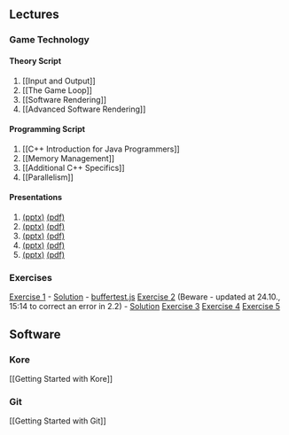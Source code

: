 ## Lectures
### Game Technology
#### Theory Script
1. [[Input and Output]]
2. [[The Game Loop]]
3. [[Software Rendering]]
4. [[Advanced Software Rendering]]

#### Programming Script
1. [[C++ Introduction for Java Programmers]]
2. [[Memory Management]]
3. [[Additional C++ Specifics]]
4. [[Parallelism]]

#### Presentations
1. [(pptx)](http://ktxsoftware.com/gametech1.pptx) [(pdf)](http://ktxsoftware.com/gametech1.pdf)
2. [(pptx)](http://ktxsoftware.com/gametech2.pptx) [(pdf)](http://ktxsoftware.com/gametech2.pdf)
3. [(pptx)](http://ktxsoftware.com/gametech3.pptx) [(pdf)](http://ktxsoftware.com/gametech3.pdf)
4. [(pptx)](http://ktxsoftware.com/gametech4.pptx) [(pdf)](http://ktxsoftware.com/gametech4.pdf)
5. [(pptx)](http://ktxsoftware.com/gametech5.pptx) [(pdf)](http://ktxsoftware.com/gametech5.pdf)

### Exercises
[Exercise 1](http://ktxsoftware.com/gametech-ex1.pdf) - [Solution](http://ktxsoftware.com/gametech-ex1_solution.pdf) - [buffertest.js](http://ktxsoftware.com/buffertest.js)
[Exercise 2](http://ktxsoftware.com/gametech-ex2.pdf) (Beware - updated at 24.10., 15:14 to correct an error in 2.2) - [Solution](http://ktxsoftware.com/gametech-ex2_solution.pdf)
[Exercise 3](http://ktxsoftware.com/gametech-ex3.pdf)
[Exercise 4](http://ktxsoftware.com/gametech-ex4.pdf)
[Exercise 5](http://ktxsoftware.com/gametech-ex5.pdf)

## Software
### Kore
[[Getting Started with Kore]]

### Git
[[Getting Started with Git]]